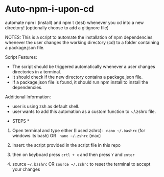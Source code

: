 # Auto-npm-i-upon-cd
automate npm i (install) and npm t (test) whenever you cd into a new directory! (optionally choose to add a gitignore file)

NOTES: 
This is a script to automate the installation of npm dependencies whenever the user changes the working directory (cd) to a folder containing a package.json file.

Script Features:
- The script should be triggered automatically whenever a user changes directories in a terminal.
- It should check if the new directory contains a package.json file.
- If a package.json file is found, it should run npm install to install the dependencies.

Additional Information:
-  user is using zsh as default shell.
-  user wants to add this automation as a custom function to ~/.zshrc file.


*  STEPS  *

1. Open terminal and type either (I used zshrc):
` nano ~/.bashrc` (for windows its bash)
OR
` nano ~/.zshrc` (mac)

2. Insert: the script provided in the script file in this repo

3. then on keyboard press ` crtl + x ` and then press `Y` and  `enter`

4. source `~/.bashrc` OR `source ~/.zshrc` to reset the terminal to accept your changes


